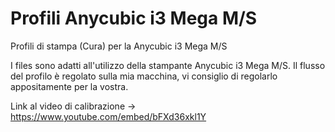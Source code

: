 # Profili Anycubic i3 Mega M/S
 Profili di stampa (Cura) per la Anycubic i3 Mega M/S

 I files sono adatti all'utilizzo della stampante Anycubic i3 Mega M/S.
 Il flusso del profilo è regolato sulla mia macchina, vi consiglio di regolarlo appositamente per la vostra.
 
 
 Link al video di calibrazione -> https://www.youtube.com/embed/bFXd36xkl1Y


 
